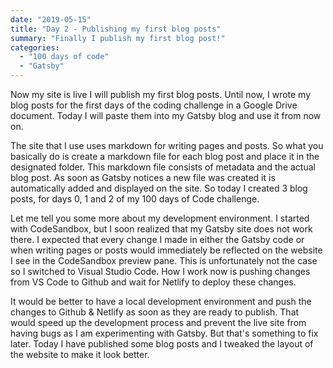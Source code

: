 ```yaml
---
date: "2019-05-15"
title: "Day 2 - Publishing my first blog posts"
summary: "Finally I publish my first blog post!"
categories:
  - "100 days of code"
  - "Gatsby"
---
```


Now my site is live I will publish my first blog posts. Until now, I wrote my blog posts for the first days
of the coding challenge in a Google Drive document. Today I will paste them into my Gatsby blog and use it from now on.

The site that I use uses markdown for writing pages and posts. So what you basically do is create a markdown file
for each blog post and place it in the designated folder. This markdown file consists of metadata and the actual blog post.
As soon as Gatsby notices a new file was created it is automatically added and displayed on the site. So today I created 3
blog posts, for days 0, 1 and 2 of my 100 days of Code challenge.

Let me tell you some more about my development environment. I started with CodeSandbox, but I soon realized that my Gatsby
site does not work there. I expected that every change I made in either the Gatsby code or when writing pages or posts would
immediately be reflected on the website I see in the CodeSandbox preview pane. This is unfortunately not the case so I switched
to Visual Studio Code. How I work now is pushing changes from VS Code to Github and wait for Netlify to deploy these changes.

It would be better to have a local development environment and push the changes to Github & Netlify as soon as they are ready
to publish. That would speed up the development process and prevent the live site from having bugs as I am experimenting with
Gatsby. But that's something to fix later. Today I have published some blog posts and I tweaked the layout of the website to
make it look better.
